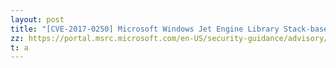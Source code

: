 ```yaml
---
layout: post
title: "[CVE-2017-0250] Microsoft Windows Jet Engine Library Stack-based Buffer Overflow Vulnerability"
zz: https://portal.msrc.microsoft.com/en-US/security-guidance/advisory/CVE-2017-0250
t: a
---
```

